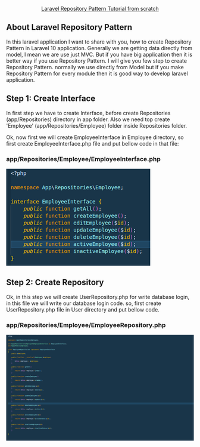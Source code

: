 <p align="center">
    <a href="https://github.com/tauhedulislam0001/Laravel-Repository-Binding" target="_blank">
         Laravel Repository Pattern Tutorial from scratch
    </a>
</p>

## About Laravel Repository Pattern

In this laravel application I want to share with you, how to create Repository Pattern in Laravel 10 application. Generally we are getting data directly from model, I mean we are use just MVC. But if you have big application then it is better way if you use Repository Pattern. I will give you few step to create Repository Pattern. normally we use directly from Model but if you make Repository Pattern for every module then it is good way to develop laravel application.

## Step 1: Create Interface

In first step we have to create Interface, before create Repositories (app/Repositories) directory in app folder. Also we need top create 'Employee' (app/Repositories/Employee) folder inside Repositories folder.

Ok, now first we will create EmployeeInterface in Employee directory, so first create EmployeeInterface.php file and put bellow code in that file:

### app/Repositories/Employee/EmployeeInterface.php

<img src="/public/screen/EmployeeInterface.png" alt="employee interface example code" title="Optional title">

## Step 2: Create Repository

Ok, in this step we will create UserRepository.php for write database login, in this file we will write our database login code. so, first create UserRepository.php file in User directory and put bellow code.

### app/Repositories/Employee/EmployeeRepository.php
<img src="/public/screen/EmployeeRepository.png" alt="employee interface example code" title="Optional title">


